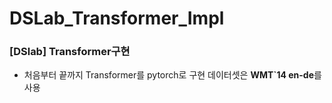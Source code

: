 # DSLab_Transformer_Impl

### [DSlab] Transformer구현
- 처음부터 끝까지 Transformer를 pytorch로 구현
데이터셋은 **WMT`14 en-de**를 사용